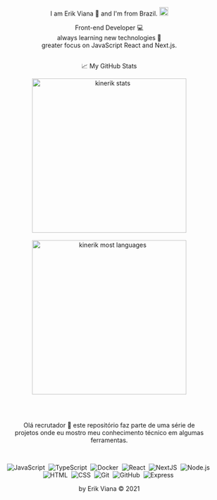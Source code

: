 <div align="center">
  
  I am Erik Viana 🌟 and I'm from Brazil. <img src="https://media.giphy.com/media/ehz3LfVj7NvpY8jYUY/giphy.gif" width="20px"><br>
  
  Front-end Developer 💻<br>
  always learning new technologies 🚀<br>
  greater focus on JavaScript React and Next.js.<br>
    
##
&#x1f4c8; My GitHub Stats

<div align="center">
  <img width="350em" src="https://github-readme-stats.vercel.app/api/top-langs/?username=kinerik&layout=compact&theme=nightowl" alt="kinerik stats"/><br><br>
  <img width="350em" src="https://github-readme-stats.vercel.app/api?username=kinerik&hide=contribs,prs&theme=nightowl" alt="kinerik most languages"/>
</div>

##
<br>
<div>
  <p align="center">Olá recrutador 💙 este repositório faz parte de uma série de <br>
    projetos onde eu mostro meu conhecimento técnico em algumas ferramentas.</p>
  <br>
  <div align="center">
    
![JavaScript](https://img.shields.io/badge/-JavaScript-05122A?style=flat&logo=javascript)&nbsp;
![TypeScript](https://img.shields.io/badge/-TypeScript-05122A?style=flat&logo=typescript)&nbsp;
![Docker](https://img.shields.io/badge/-Docker-05122A?style=flat&logo=docker)&nbsp;
![React](https://img.shields.io/badge/-React-05122A?style=flat&logo=react)&nbsp;
![NextJS](https://img.shields.io/badge/-NextJS-05122A?style=flat&logo=next.js)&nbsp;
![Node.js](https://img.shields.io/badge/-Node.js-05122A?style=flat&logo=node.js)&nbsp;
![HTML](https://img.shields.io/badge/-HTML-05122A?style=flat&logo=HTML5)&nbsp;
![CSS](https://img.shields.io/badge/-CSS-05122A?style=flat&logo=CSS3&logoColor=1572B6)&nbsp;
![Git](https://img.shields.io/badge/-Git-05122A?style=flat&logo=git)&nbsp;
![GitHub](https://img.shields.io/badge/-GitHub-05122A?style=flat&logo=github)&nbsp;
![Express](https://img.shields.io/badge/-Express-05122A?style=flat&logo=express)&nbsp;

  </div>

  <p align="center">by Erik Viana © 2021</p>
  <br>
</div>
